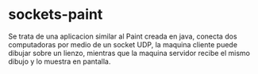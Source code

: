 # sockets-paint
Se trata de una aplicacion similar al Paint creada en java, conecta dos computadoras por medio de un socket UDP, la maquina cliente puede dibujar sobre un lienzo, mientras que la maquina servidor recibe el mismo dibujo y lo muestra en pantalla.
